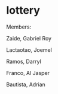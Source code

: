 # lottery

Members:

Zaide, Gabriel Roy

Lactaotao, Joemel

Ramos, Darryl

Franco, Al Jasper

Bautista, Adrian
